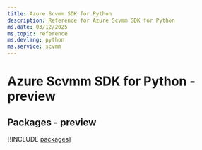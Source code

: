 ```yaml
---
title: Azure Scvmm SDK for Python
description: Reference for Azure Scvmm SDK for Python
ms.date: 03/12/2025
ms.topic: reference
ms.devlang: python
ms.service: scvmm
---
```

# Azure Scvmm SDK for Python - preview
## Packages - preview
[!INCLUDE [packages](scvmm-index.md)]